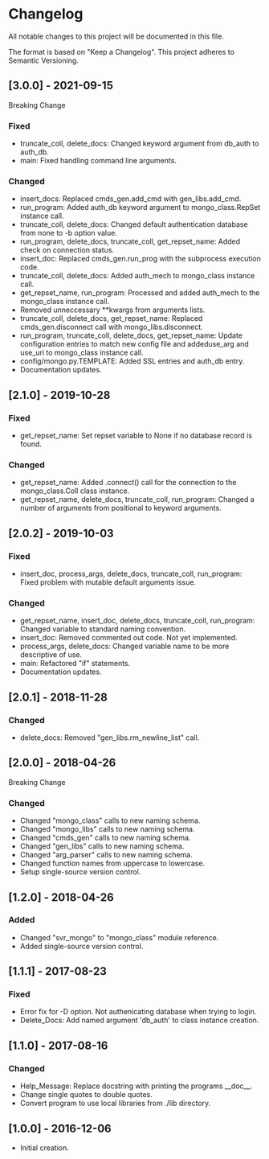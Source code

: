 # Changelog
All notable changes to this project will be documented in this file.

The format is based on "Keep a Changelog".  This project adheres to Semantic Versioning.


## [3.0.0] - 2021-09-15
Breaking Change

### Fixed
- truncate_coll, delete_docs:  Changed keyword argument from db_auth to auth_db.
- main:  Fixed handling command line arguments.

### Changed
- insert_docs:  Replaced cmds_gen.add_cmd with gen_libs.add_cmd.
- run_program:  Added auth_db keyword argument to mongo_class.RepSet instance call.
- truncate_coll, delete_docs:  Changed default authentication database from none to -b option value.
- run_program, delete_docs, truncate_coll, get_repset_name:  Added check on connection status.
- insert_doc:  Replaced cmds_gen.run_prog with the subprocess execution code.
- truncate_coll, delete_docs:  Added auth_mech to mongo_class instance call.
- get_repset_name, run_program:  Processed and added auth_mech to the mongo_class instance call.
- Removed unneccessary \*\*kwargs from arguments lists.
- truncate_coll, delete_docs, get_repset_name:  Replaced cmds_gen.disconnect call with mongo_libs.disconnect.
- run_program, truncate_coll, delete_docs, get_repset_name:  Update configuration entries to match new config file and addeduse_arg and use_uri to mongo_class instance call.
- config/mongo.py.TEMPLATE:  Added SSL entries and auth_db entry.
- Documentation updates.


## [2.1.0] - 2019-10-28
### Fixed
- get_repset_name:  Set repset variable to None if no database record is found.

### Changed
- get_repset_name:  Added .connect() call for the connection to the mongo_class.Coll class instance.
- get_repset_name, delete_docs, truncate_coll, run_program:  Changed a number of arguments from positional to keyword arguments.


## [2.0.2] - 2019-10-03
### Fixed
- insert_doc, process_args, delete_docs, truncate_coll, run_program:  Fixed problem with mutable default arguments issue.

### Changed
- get_repset_name, insert_doc, delete_docs, truncate_coll, run_program:  Changed variable to standard naming convention.
- insert_doc:  Removed commented out code.  Not yet implemented.
- process_args, delete_docs:  Changed variable name to be more descriptive of use.
- main:  Refactored "if" statements.
- Documentation updates.


## [2.0.1] - 2018-11-28
### Changed
- delete_docs:  Removed "gen_libs.rm_newline_list" call.


## [2.0.0] - 2018-04-26
Breaking Change

### Changed
- Changed "mongo_class" calls to new naming schema.
- Changed "mongo_libs" calls to new naming schema.
- Changed "cmds_gen" calls to new naming schema.
- Changed "gen_libs" calls to new naming schema.
- Changed "arg_parser" calls to new naming schema.
- Changed function names from uppercase to lowercase.
- Setup single-source version control.


## [1.2.0] - 2018-04-26
### Added
- Changed "svr_mongo" to "mongo_class" module reference.
- Added single-source version control.


## [1.1.1] - 2017-08-23
### Fixed
- Error fix for -D option.  Not authenicating database when trying to login.
- Delete_Docs:  Add named argument 'db_auth' to class instance creation.


## [1.1.0] - 2017-08-16
### Changed
- Help\_Message:  Replace docstring with printing the programs \_\_doc\_\_.
- Change single quotes to double quotes.
- Convert program to use local libraries from ./lib directory.


## [1.0.0] - 2016-12-06
- Initial creation.

